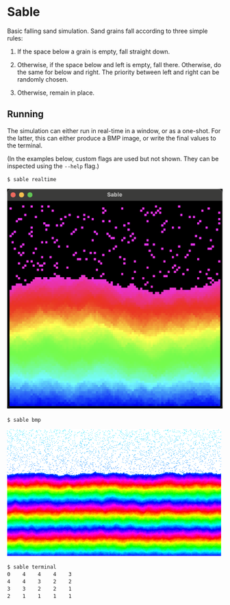 # Sable

Basic falling sand simulation. Sand grains fall according to three simple rules:

1. If the space below a grain is empty, fall straight down.

2. Otherwise, if the space below and left is empty, fall there. Otherwise, do the same for below and right. The priority between left and right can be randomly chosen.

3. Otherwise, remain in place.

## Running

The simulation can either run in real-time in a window, or as a one-shot. For the latter, this can either produce a BMP image, or write the final values to the terminal.

(In the examples below, custom flags are used but not shown. They can be inspected using the `--help` flag.)

```sh
$ sable realtime
```

![BMP image](doc/screenshot.png)

```sh
$ sable bmp
```

![BMP image](doc/img.bmp)

```sh
$ sable terminal
0    4    4    4    3
4    4    3    2    2
3    3    2    2    1
2    1    1    1    1
```

